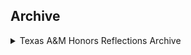 ## Archive

<details>
<summary>Texas A&M Honors Reflections Archive</summary>

[Developing My Skillset](/ePortfolio/Honors&#32;-&#32;Developing&#32;My&#32;Skillset.pdf)

[Success & Sundaes Reflection](/ePortfolio/Sundaes&#32;&&#32;Success&#32;Reflection.pdf)

</details>
